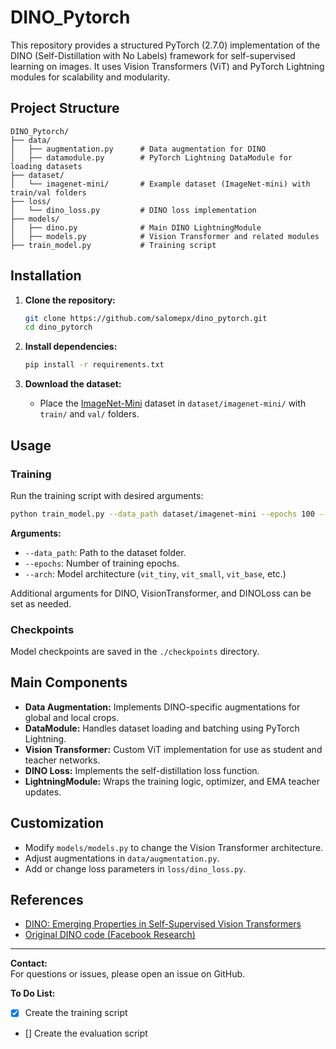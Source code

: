 # DINO_Pytorch

This repository provides a structured PyTorch (2.7.0) implementation of the DINO (Self-Distillation with No Labels) framework for self-supervised learning on images. It uses Vision Transformers (ViT) and PyTorch Lightning modules for scalability and modularity. 

## Project Structure

```
DINO_Pytorch/
├── data/
│   ├── augmentation.py      # Data augmentation for DINO
│   ├── datamodule.py        # PyTorch Lightning DataModule for loading datasets
├── dataset/
│   └── imagenet-mini/       # Example dataset (ImageNet-mini) with train/val folders
├── loss/
│   └── dino_loss.py         # DINO loss implementation
├── models/
│   ├── dino.py              # Main DINO LightningModule
│   ├── models.py            # Vision Transformer and related modules
├── train_model.py           # Training script
```

## Installation

1. **Clone the repository:**
   ```bash
   git clone https://github.com/salomepx/dino_pytorch.git
   cd dino_pytorch
   ```

2. **Install dependencies:**
   ```bash
   pip install -r requirements.txt
   ```

3. **Download the dataset:**
   - Place the [ImageNet-Mini](https://www.kaggle.com/datasets/ifigotin/imagenetmini-1000) dataset in `dataset/imagenet-mini/` with `train/` and `val/` folders.

## Usage

### Training

Run the training script with desired arguments:

```bash
python train_model.py --data_path dataset/imagenet-mini --epochs 100 --arch vit_tiny
```

**Arguments:**
- `--data_path`: Path to the dataset folder.
- `--epochs`: Number of training epochs.
- `--arch`: Model architecture (`vit_tiny`, `vit_small`, `vit_base`, etc.)

Additional arguments for DINO, VisionTransformer, and DINOLoss can be set as needed.

### Checkpoints

Model checkpoints are saved in the `./checkpoints` directory.

## Main Components

- **Data Augmentation:** Implements DINO-specific augmentations for global and local crops.
- **DataModule:** Handles dataset loading and batching using PyTorch Lightning.
- **Vision Transformer:** Custom ViT implementation for use as student and teacher networks.
- **DINO Loss:** Implements the self-distillation loss function.
- **LightningModule:** Wraps the training logic, optimizer, and EMA teacher updates.

## Customization

- Modify `models/models.py` to change the Vision Transformer architecture.
- Adjust augmentations in `data/augmentation.py`.
- Add or change loss parameters in `loss/dino_loss.py`.

## References

- [DINO: Emerging Properties in Self-Supervised Vision Transformers](https://arxiv.org/abs/2104.14294)
- [Original DINO code (Facebook Research)](https://github.com/facebookresearch/dino)

---

**Contact:**  
For questions or issues, please open an issue on GitHub.

**To Do List:**  
- [x] Create the training script
- [] Create the evaluation script
